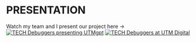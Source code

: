 # PRESENTATION

Watch my team and I present our project here -> 
[![TECH Debuggers presenting UTMgpt](https://imgur.com/JcT5xdD)](https://youtu.be/FLuBFghtZ-w)
[![TECH Debuggers at UTM Digital](https://imgur.com/a/kcwVp7u)](https://youtu.be/8lMLOhbaf7U)
